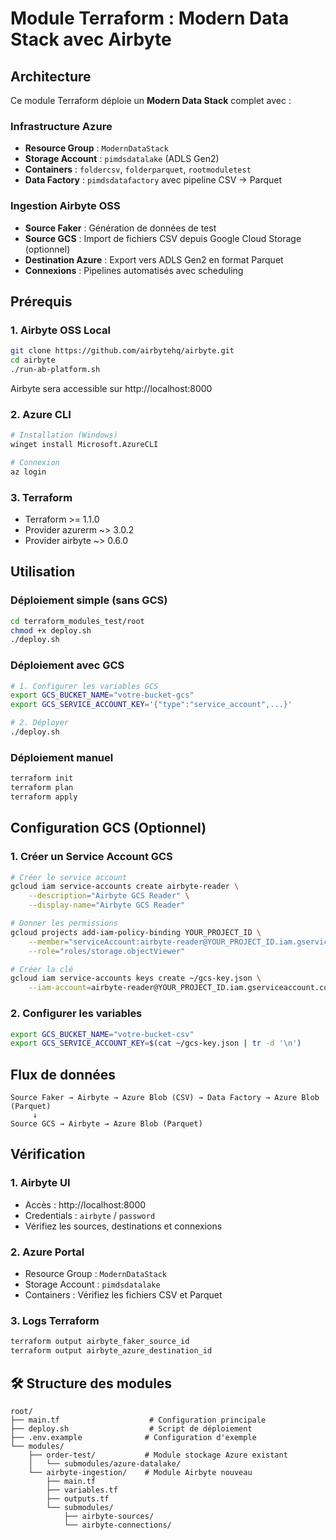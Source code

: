# Module Terraform : Modern Data Stack avec Airbyte

## Architecture

Ce module Terraform déploie un **Modern Data Stack** complet avec :

### **Infrastructure Azure**
- **Resource Group** : `ModernDataStack`
- **Storage Account** : `pimdsdatalake` (ADLS Gen2)
- **Containers** : `foldercsv`, `folderparquet`, `rootmoduletest`
- **Data Factory** : `pimdsdatafactory` avec pipeline CSV → Parquet

### **Ingestion Airbyte OSS**
- **Source Faker** : Génération de données de test
- **Source GCS** : Import de fichiers CSV depuis Google Cloud Storage (optionnel)
- **Destination Azure** : Export vers ADLS Gen2 en format Parquet
- **Connexions** : Pipelines automatisés avec scheduling

## Prérequis

### **1. Airbyte OSS Local**
```bash
git clone https://github.com/airbytehq/airbyte.git
cd airbyte
./run-ab-platform.sh
```
Airbyte sera accessible sur http://localhost:8000

### **2. Azure CLI**
```bash
# Installation (Windows)
winget install Microsoft.AzureCLI

# Connexion
az login
```

### **3. Terraform**
- Terraform >= 1.1.0
- Provider azurerm ~> 3.0.2
- Provider airbyte ~> 0.6.0

## Utilisation

### **Déploiement simple (sans GCS)**
```bash
cd terraform_modules_test/root
chmod +x deploy.sh
./deploy.sh
```

### **Déploiement avec GCS**
```bash
# 1. Configurer les variables GCS
export GCS_BUCKET_NAME="votre-bucket-gcs"
export GCS_SERVICE_ACCOUNT_KEY='{"type":"service_account",...}'

# 2. Déployer
./deploy.sh
```

### **Déploiement manuel**
```bash
terraform init
terraform plan
terraform apply
```

## Configuration GCS (Optionnel)

### **1. Créer un Service Account GCS**
```bash
# Créer le service account
gcloud iam service-accounts create airbyte-reader \
    --description="Airbyte GCS Reader" \
    --display-name="Airbyte GCS Reader"

# Donner les permissions
gcloud projects add-iam-policy-binding YOUR_PROJECT_ID \
    --member="serviceAccount:airbyte-reader@YOUR_PROJECT_ID.iam.gserviceaccount.com" \
    --role="roles/storage.objectViewer"

# Créer la clé
gcloud iam service-accounts keys create ~/gcs-key.json \
    --iam-account=airbyte-reader@YOUR_PROJECT_ID.iam.gserviceaccount.com
```

### **2. Configurer les variables**
```bash
export GCS_BUCKET_NAME="votre-bucket-csv"
export GCS_SERVICE_ACCOUNT_KEY=$(cat ~/gcs-key.json | tr -d '\n')
```

## Flux de données

```
Source Faker → Airbyte → Azure Blob (CSV) → Data Factory → Azure Blob (Parquet)
     ↓
Source GCS → Airbyte → Azure Blob (Parquet)
```

## Vérification

### **1. Airbyte UI**
- Accès : http://localhost:8000
- Credentials : `airbyte` / `password`
- Vérifiez les sources, destinations et connexions

### **2. Azure Portal**
- Resource Group : `ModernDataStack`
- Storage Account : `pimdsdatalake`
- Containers : Vérifiez les fichiers CSV et Parquet

### **3. Logs Terraform**
```bash
terraform output airbyte_faker_source_id
terraform output airbyte_azure_destination_id
```

## 🛠️ Structure des modules

```
root/
├── main.tf                    # Configuration principale
├── deploy.sh                  # Script de déploiement
├── .env.example              # Configuration d'exemple
└── modules/
    ├── order-test/           # Module stockage Azure existant
    │   └── submodules/azure-datalake/
    └── airbyte-ingestion/    # Module Airbyte nouveau
        ├── main.tf
        ├── variables.tf
        ├── outputs.tf
        └── submodules/
            ├── airbyte-sources/
            └── airbyte-connections/
```
